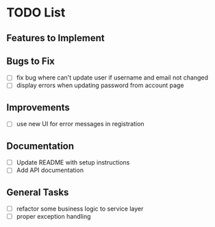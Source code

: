 # TODO List

## Features to Implement


## Bugs to Fix
- [ ] fix bug where can't update user if username and email not changed
- [ ] display errors when updating password from account page

## Improvements
- [ ] use new UI for error messages in registration

## Documentation
- [ ] Update README with setup instructions
- [ ] Add API documentation

## General Tasks
- [ ] refactor some business logic to service layer
- [ ] proper exception handling